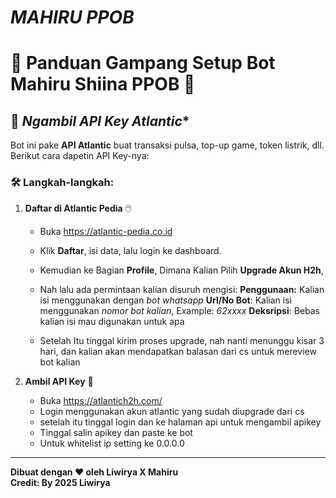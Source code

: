 # *MAHIRU PPOB*

# 🚀 **Panduan Gampang Setup Bot Mahiru Shiina PPOB** 🛒

## 🔑 *Ngambil API Key Atlantic**

Bot ini pake **API Atlantic** buat transaksi pulsa, top-up game, token listrik, dll. Berikut cara dapetin API Key-nya:

### 🛠 **Langkah-langkah**:
1. **Daftar di Atlantic Pedia** 🖱️
   - Buka https://atlantic-pedia.co.id 
   - Klik **Daftar**, isi data, lalu login ke dashboard.
   - Kemudian ke Bagian **Profile**, Dimana Kalian Pilih **Upgrade Akun H2h**,
   - Nah lalu ada permintaan kalian disuruh mengisi:
   **Penggunaan:** Kalian isi menggunakan dengan *bot whatsapp*
   **Url/No Bot**: Kalian isi menggunakan *nomor bot kalian*, Example: *62xxxx*
   **Deksripsi**: Bebas kalian isi mau digunakan untuk apa
   
   - Setelah Itu tinggal kirim proses upgrade, nah nanti menunggu kisar 3 hari, dan kalian akan mendapatkan balasan dari cs untuk mereview bot kalian
   
2. **Ambil API Key** 🔐
   - Buka https://atlantich2h.com/
   - Login menggunakan akun atlantic yang sudah diupgrade dari cs
   - setelah itu tinggal login dan ke halaman api untuk mengambil apikey
   - Tinggal salin apikey dan paste ke bot
   - Untuk whitelist ip setting ke 0.0.0.0

---
**Dibuat dengan ❤️ oleh Liwirya X Mahiru**  
**Credit: By 2025 Liwirya**
